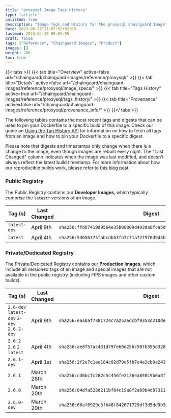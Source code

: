 ```yaml
---
title: "proxysql Image Tags History"
type: "article"
unlisted: true
description: "Image Tags and History for the proxysql Chainguard Image"
date: 2023-06-22T11:07:52+02:00
lastmod: 2024-04-10 00:53:55
draft: false
tags: ["Reference", "Chainguard Images", "Product"]
images: []
weight: 700
toc: true
---
```


{{< tabs >}}
{{< tab title="Overview" active=false url="/chainguard/chainguard-images/reference/proxysql/" >}}
{{< tab title="Details" active=false url="/chainguard/chainguard-images/reference/proxysql/image_specs/" >}}
{{< tab title="Tags History" active=true url="/chainguard/chainguard-images/reference/proxysql/tags_history/" >}}
{{< tab title="Provenance" active=false url="/chainguard/chainguard-images/reference/proxysql/provenance_info/" >}}
{{</ tabs >}}

The following tables contains the most recent tags and digests that can be used to pin your Dockerfile to a specific build of this image. Check our guide on [Using the Tag History API](/chainguard/chainguard-images/using-the-tag-history-api/) for information on how to fetch all tags from an image and how to pin your Dockerfile to a specific digest.

Please note that digests and timestamps only change when there is a change to the image, even though images are rebuilt every night. The "Last Changed" column indicates when the image was last modified, and doesn't always reflect the latest build timestamp. For more information about how our reproducible builds work, please refer to [this blog post](https://www.chainguard.dev/unchained/reproducing-chainguards-reproducible-image-builds).

### Public Registry
The Public Registry contains our **Developer Images**, which typically comprise the `latest*` versions of an image.

| Tag (s)       | Last Changed | Digest                                                                    |
|---------------|--------------|---------------------------------------------------------------------------|
|  `latest-dev` | April 9th    | `sha256:ffd87419d9564e35b08809d493da8fca5dc13d791bbafb1961ddd351816b0e44` |
|  `latest`     | April 4th    | `sha256:53656375fabcdbb3fb7c71a727970d9d5b4078d16c9f4abbff5b02da44591de4` |


### Private/Dedicated Registry
The Private/Dedicated Registry contains our **Production Images**, which include all versioned tags of an image and special images that are not available in the public registry (including FIPS images and other custom builds).

| Tag (s)                                     | Last Changed | Digest                                                                    |
|---------------------------------------------|--------------|---------------------------------------------------------------------------|
|  `2.6-dev` `latest-dev` `2-dev` `2.6.2-dev` | April 9th    | `sha256:eaabaf7381724c7a252edcbf9353d210de550427b308a92a4af2a1179397285e` |
|  `2.6.2` `2.6` `2` `latest`                 | April 4th    | `sha256:ae8f57ac431d79fe60d25bc507b355d3287497bb1dc7742d342cb2a481e4b642` |
|  `2.6.1-dev`                                | April 1st    | `sha256:2f2e7c1ae184c82d79e5fb7e4a3eb0a243f301e815e981713c720562693f5bb9` |
|  `2.6.1`                                    | March 28th   | `sha256:cd0bcfc282c5c456fe21364a840c9b6a8f0801af2d78dcdc33234985a9758dbd` |
|  `2.6.0`                                    | March 20th   | `sha256:04dfa528d211bf64c19a8f2a09b4d873114bf6aee1bf8862e9f471f36fa1832e` |
|  `2.6.0-dev`                                | March 20th   | `sha256:66af6929c3fb48f842671729df3d5dd3b3a22753488a5c91224b4b7ac79cde80` |

